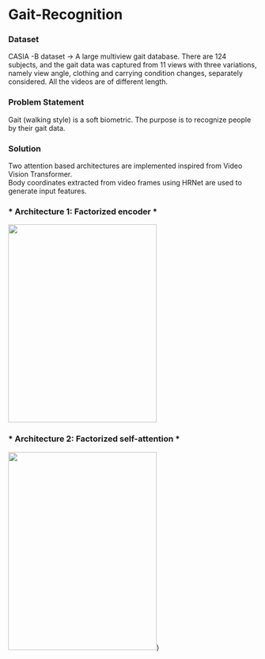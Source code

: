 # Gait-Recognition

### Dataset ###
CASIA -B dataset -> A large multiview gait database. There are 124 subjects, and the gait data was captured from 11 views with three variations, namely view angle, clothing and carrying condition changes, separately considered. All the videos are of different length.

### Problem Statement ###
Gait (walking style)  is a soft biometric. The purpose is to recognize people by their gait data.

### Solution ###
Two attention based architectures are implemented inspired from Video Vision Transformer. <br>
Body coordinates extracted from video frames using HRNet are used to generate input features.


### * Architecture 1: Factorized encoder * ###
<img src ="https://github.com/Shivani-15/Gait-Recognition/assets/58560161/1f83d35a-a46f-409b-9c5d-d2a70b0c95fd" width= 300 height = 400>

### * Architecture 2: Factorized self-attention * ###
<img src = "https://github.com/Shivani-15/Gait-Recognition/assets/58560161/7d73a6a7-0808-4c8c-beed-8dab2dd268ee" width= 300 height = 400>)

